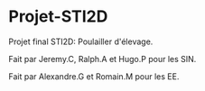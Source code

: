 # Projet-STI2D
Projet final STI2D: Poulailler d'élevage.

Fait par Jeremy.C, Ralph.A et Hugo.P pour les SIN.

Fait par Alexandre.G et Romain.M pour les EE.
